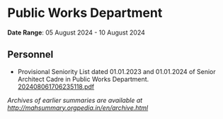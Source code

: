 # Public Works Department

**Date Range**: 05 August 2024 - 10 August 2024


## Personnel
- Provisional Seniority List dated 01.01.2023 and 01.01.2024 of Senior Architect Cadre in Public Works Department.\
  [202408061706235118.pdf](https://gr.maharashtra.gov.in/Site/Upload/Government%20Resolutions/English/202408061706235118.pdf)


*Archives of earlier summaries are available at http://mahsummary.orgpedia.in/en/archive.html*